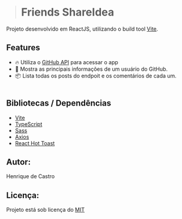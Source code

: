 > # Friends ShareIdea

Projeto desenvolvido em ReactJS, utilizando o build tool [Vite](https://vitejs.dev/).

## Features

- 🔥 Utiliza o [GitHub API](https://developer.github.com/v3/) para acessar o app
- 👀 Mostra as principais informações de um usuário do GitHub.
- 📦 Lista todas os posts do endpoit e os comentários de cada um.
  <br /><br />

## Bibliotecas / Dependências

- [Vite](https://vitejs.dev/)
- [TypeScript](https://www.typescriptlang.org/)
- [Sass](https://sass-lang.com/)
- [Axios](https://www.npmjs.com/package/axios)
- [React Hot Toast](https://react-hot-toast.com/)

## Autor:

Henrique de Castro

## Licença:

Projeto está sob licença do [MIT](https://opensource.org/licenses/mit-license.php)
